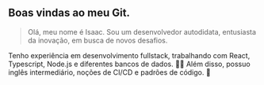 ## Boas vindas ao meu Git.

> Olá, meu nome é Isaac.
Sou um desenvolvedor autodidata, entusiasta da inovação, em busca de novos desafios.

Tenho experiência em desenvolvimento fullstack, trabalhando com React, Typescript, Node.js e diferentes bancos de dados. 👨‍💻
Além disso, possuo inglês intermediário, noções de CI/CD e padrões de código. 🌱
